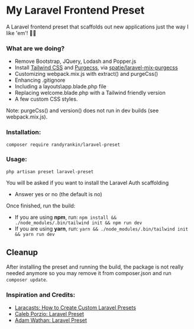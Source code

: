 # My Laravel Frontend Preset

A Laravel frontend preset that scaffolds out new applications just the way I like 'em'! 👌🏻

### What are we doing?
- Remove Bootstrap, JQuery, Lodash and Popper.js
- Install [Tailwind CSS](https://tailwindcss.com) and [Purgecss](https://www.purgecss.com/), via [spatie/laravel-mix-purgecss](https://github.com/spatie/laravel-mix-purgecss)
- Customizing webpack.mix.js with extract() and purgeCss()
- Enhancing .gitignore
- Including a layouts\app.blade.php file
- Replacing welcome.blade.php with a Tailwind friendly version
- A few custom CSS styles. 

Note: purgeCss() and version() does not run in dev builds (see webpack.mix.js).

### Installation:
`composer require randyrankin/laravel-preset`

### Usage:
`php artisan preset laravel-preset`

You will be asked if you want to install the Laravel Auth scaffolding
- Answer yes or no (the default is no)

Once finished, run the build:

- If you are using **npm**, run: `npm install && ./node_modules/.bin/tailwind init && npm run dev`
- If you are using **yarn**, run: `yarn && ./node_modules/.bin/tailwind init && yarn run dev`

## Cleanup
After installing the preset and running the build, the package is not really needed anymore so you may remove it from composer.json and run `composer update`.

### Inspiration and Credits:
- [Laracasts: How to Create Custom Laravel Presets](https://laracasts.com/series/how-to-create-custom-presets)
- [Caleb Porzio: Laravel Preset](https://github.com/calebporzio/laravel-frontend-preset)
- [Adam Wathan: Laravel Preset](https://github.com/adamwathan/laravel-preset)

